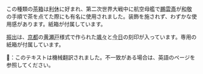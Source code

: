 <p>この種類の<abbr title="chabako, tea box">茶箱</abbr>は<abbr title="Rikyū">利休</abbr>に好まれ、第二次世界大戦中に航空母艦で<abbr title="Hōunsai">鵬雲斎</abbr>が<abbr title="wakei">和敬</abbr>の手順で茶を点てた際にも有名に使用されました。装飾を施されず、わずかな使用感があります。紙箱が付属しています。</p>
<p><abbr title="furidashi, sweets shaker">振出</abbr>は、<a href="https://ja.wikipedia.org/wiki/%E4%B9%85%E4%B8%96%E4%B9%85%E5%AE%9D">京都</a>の<abbr title="kiseto">黄瀬戸</abbr>様式で作られた<abbr title="sassatsu, a gust of wind">颯々</abbr>と<abbr title="konnichi, the Urasenke headquarters">今日</abbr>の刻印が入っています。専用の紙箱が付属しています。</p>
👾：このテキストは機械翻訳されました。不一致がある場合は、英語のページを参照してください。
